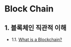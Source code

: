# Block Chain

## 1. 블록체인 직관적 이해

- 1.1. [What is a Blockchain?](https://github.com/gimhanul/screwbar/blob/main/Blockchain/WhatisaBlockchain.md)
